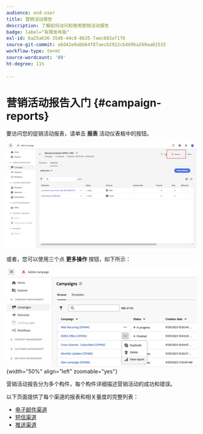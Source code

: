 ```yaml
---
audience: end-user
title: 营销活动报告
description: 了解如何访问和使用营销活动报告
badge: label="有限发布版"
exl-id: 6a25a636-35d6-44c8-8635-7aec683af1f6
source-git-commit: a6d42e0abb64f87aecb2912cb469ba269aa02515
workflow-type: tm+mt
source-wordcount: '89'
ht-degree: 11%

---
```


# 营销活动报告入门 {#campaign-reports}

<!-- CAN BE REMOVED___
>[!CONTEXTUALHELP]
>id="acw_campaign_reporting_sending"
>title="Reporting Sending"
>abstract="The Sending tab within your report provides in-depth insights into your visitors' interactions with your deliveries and any potential errors they may have encountered."

>[!CONTEXTUALHELP]
>id="acw_campaign_reporting_tracking"
>title="Reporting tracking"
>abstract="The Tracking tab within your report offers valuable data, including recipient behavior per link, breakdown of opens and clicks, as well as detailed information about the most frequently clicked URLs during a delivery."
-->

要访问您的促销活动报表，请单击 **报表** 活动仪表板中的按钮。

![](assets/campaign_report_email_13.png)

或者，您可以使用三个点 **更多操作** 按钮，如下所示：

![](assets/campaign-reports-view.png){width="50%" align="left" zoomable="yes"}

营销活动报告分为多个构件，每个构件详细描述营销活动的成功和错误。

以下页面提供了每个渠道的报表和相关量度的完整列表：

* [电子邮件渠道](campaign-reports-email.md)
* [短信渠道](campaign-reports-sms.md)
* [推送渠道](campaign-reports-push.md)
